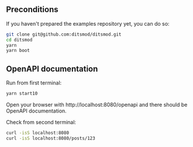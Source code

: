 ## Preconditions

If you haven't prepared the examples repository yet, you can do so:

```bash
git clone git@github.com:ditsmod/ditsmod.git
cd ditsmod
yarn
yarn boot
```

## OpenAPI documentation

Run from first terminal:

```bash
yarn start10
```

Open your browser with http://localhost:8080/openapi and there
should be OpenAPI documentation.

Check from second terminal:

```bash
curl -isS localhost:8080
curl -isS localhost:8080/posts/123
```
